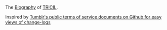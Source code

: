 The [Biography](/tricil-bio.md) of [TRICIL](http://tricil.net/).

Inspired by [Tumblr's public terms of service documents on Github for easy views of change-logs](https://github.com/tumblr/policy)
